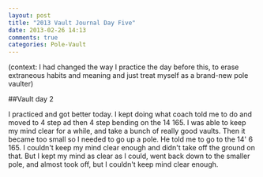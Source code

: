 ```yaml
---
layout: post
title: "2013 Vault Journal Day Five"
date: 2013-02-26 14:13
comments: true
categories: Pole-Vault
---
```


(context: I had changed the way I practice the day before this, to erase
extraneous habits and meaning and just treat myself as a brand-new pole
vaulter)

##Vault day 2

I practiced and got better today. I kept doing what coach told me to do and moved to 4 step ad then 4 step bending on the 14 165. I was able to keep my mind clear for a while, and take a bunch of really good vaults. Then it became too small so I needed to go up a pole. He told me to go to the 14' 6 165. I couldn't keep my mind clear enough and didn't take off the ground on that. But I kept my mind as clear as I could, went back down to the smaller pole, and almost took off, but I couldn't keep mind clear enough.
